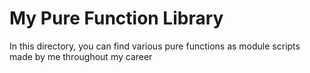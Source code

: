 # My Pure Function Library
In this directory, you can find various pure functions as module scripts made by me throughout my career
